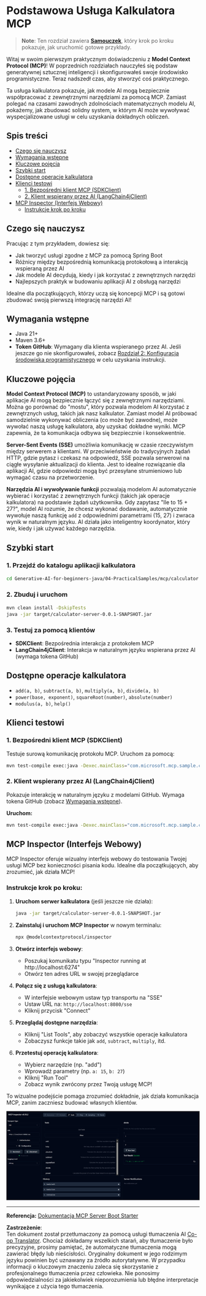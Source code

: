 <!--
CO_OP_TRANSLATOR_METADATA:
{
  "original_hash": "7bf9a4a832911269a8bd0decb97ff36c",
  "translation_date": "2025-07-21T16:45:55+00:00",
  "source_file": "04-PracticalSamples/mcp/calculator/README.md",
  "language_code": "pl"
}
-->
# Podstawowa Usługa Kalkulatora MCP

>**Note**: Ten rozdział zawiera [**Samouczek**](./TUTORIAL.md), który krok po kroku pokazuje, jak uruchomić gotowe przykłady.

Witaj w swoim pierwszym praktycznym doświadczeniu z **Model Context Protocol (MCP)**! W poprzednich rozdziałach nauczyłeś się podstaw generatywnej sztucznej inteligencji i skonfigurowałeś swoje środowisko programistyczne. Teraz nadszedł czas, aby stworzyć coś praktycznego.

Ta usługa kalkulatora pokazuje, jak modele AI mogą bezpiecznie współpracować z zewnętrznymi narzędziami za pomocą MCP. Zamiast polegać na czasami zawodnych zdolnościach matematycznych modelu AI, pokażemy, jak zbudować solidny system, w którym AI może wywoływać wyspecjalizowane usługi w celu uzyskania dokładnych obliczeń.

## Spis treści

- [Czego się nauczysz](../../../../../04-PracticalSamples/mcp/calculator)
- [Wymagania wstępne](../../../../../04-PracticalSamples/mcp/calculator)
- [Kluczowe pojęcia](../../../../../04-PracticalSamples/mcp/calculator)
- [Szybki start](../../../../../04-PracticalSamples/mcp/calculator)
- [Dostępne operacje kalkulatora](../../../../../04-PracticalSamples/mcp/calculator)
- [Klienci testowi](../../../../../04-PracticalSamples/mcp/calculator)
  - [1. Bezpośredni klient MCP (SDKClient)](../../../../../04-PracticalSamples/mcp/calculator)
  - [2. Klient wspierany przez AI (LangChain4jClient)](../../../../../04-PracticalSamples/mcp/calculator)
- [MCP Inspector (Interfejs Webowy)](../../../../../04-PracticalSamples/mcp/calculator)
  - [Instrukcje krok po kroku](../../../../../04-PracticalSamples/mcp/calculator)

## Czego się nauczysz

Pracując z tym przykładem, dowiesz się:
- Jak tworzyć usługi zgodne z MCP za pomocą Spring Boot
- Różnicy między bezpośrednią komunikacją protokołową a interakcją wspieraną przez AI
- Jak modele AI decydują, kiedy i jak korzystać z zewnętrznych narzędzi
- Najlepszych praktyk w budowaniu aplikacji AI z obsługą narzędzi

Idealne dla początkujących, którzy uczą się koncepcji MCP i są gotowi zbudować swoją pierwszą integrację narzędzi AI!

## Wymagania wstępne

- Java 21+
- Maven 3.6+
- **Token GitHub**: Wymagany dla klienta wspieranego przez AI. Jeśli jeszcze go nie skonfigurowałeś, zobacz [Rozdział 2: Konfiguracja środowiska programistycznego](../../../02-SetupDevEnvironment/README.md) w celu uzyskania instrukcji.

## Kluczowe pojęcia

**Model Context Protocol (MCP)** to ustandaryzowany sposób, w jaki aplikacje AI mogą bezpiecznie łączyć się z zewnętrznymi narzędziami. Można go porównać do "mostu", który pozwala modelom AI korzystać z zewnętrznych usług, takich jak nasz kalkulator. Zamiast model AI próbować samodzielnie wykonywać obliczenia (co może być zawodne), może wywołać naszą usługę kalkulatora, aby uzyskać dokładne wyniki. MCP zapewnia, że ta komunikacja odbywa się bezpiecznie i konsekwentnie.

**Server-Sent Events (SSE)** umożliwia komunikację w czasie rzeczywistym między serwerem a klientami. W przeciwieństwie do tradycyjnych żądań HTTP, gdzie pytasz i czekasz na odpowiedź, SSE pozwala serwerowi na ciągłe wysyłanie aktualizacji do klienta. Jest to idealne rozwiązanie dla aplikacji AI, gdzie odpowiedzi mogą być przesyłane strumieniowo lub wymagać czasu na przetworzenie.

**Narzędzia AI i wywoływanie funkcji** pozwalają modelom AI automatycznie wybierać i korzystać z zewnętrznych funkcji (takich jak operacje kalkulatora) na podstawie żądań użytkownika. Gdy zapytasz "Ile to 15 + 27?", model AI rozumie, że chcesz wykonać dodawanie, automatycznie wywołuje naszą funkcję `add` z odpowiednimi parametrami (15, 27) i zwraca wynik w naturalnym języku. AI działa jako inteligentny koordynator, który wie, kiedy i jak używać każdego narzędzia.

## Szybki start

### 1. Przejdź do katalogu aplikacji kalkulatora
```bash
cd Generative-AI-for-beginners-java/04-PracticalSamples/mcp/calculator
```

### 2. Zbuduj i uruchom
```bash
mvn clean install -DskipTests
java -jar target/calculator-server-0.0.1-SNAPSHOT.jar
```

### 3. Testuj za pomocą klientów
- **SDKClient**: Bezpośrednia interakcja z protokołem MCP
- **LangChain4jClient**: Interakcja w naturalnym języku wspierana przez AI (wymaga tokena GitHub)

## Dostępne operacje kalkulatora

- `add(a, b)`, `subtract(a, b)`, `multiply(a, b)`, `divide(a, b)`
- `power(base, exponent)`, `squareRoot(number)`, `absolute(number)`
- `modulus(a, b)`, `help()`

## Klienci testowi

### 1. Bezpośredni klient MCP (SDKClient)
Testuje surową komunikację protokołu MCP. Uruchom za pomocą:
```bash
mvn test-compile exec:java -Dexec.mainClass="com.microsoft.mcp.sample.client.SDKClient" -Dexec.classpathScope=test
```

### 2. Klient wspierany przez AI (LangChain4jClient)
Pokazuje interakcję w naturalnym języku z modelami GitHub. Wymaga tokena GitHub (zobacz [Wymagania wstępne](../../../../../04-PracticalSamples/mcp/calculator)).

**Uruchom:**
```bash
mvn test-compile exec:java -Dexec.mainClass="com.microsoft.mcp.sample.client.LangChain4jClient" -Dexec.classpathScope=test
```

## MCP Inspector (Interfejs Webowy)

MCP Inspector oferuje wizualny interfejs webowy do testowania Twojej usługi MCP bez konieczności pisania kodu. Idealne dla początkujących, aby zrozumieć, jak działa MCP!

### Instrukcje krok po kroku:

1. **Uruchom serwer kalkulatora** (jeśli jeszcze nie działa):
   ```bash
   java -jar target/calculator-server-0.0.1-SNAPSHOT.jar
   ```

2. **Zainstaluj i uruchom MCP Inspector** w nowym terminalu:
   ```bash
   npx @modelcontextprotocol/inspector
   ```

3. **Otwórz interfejs webowy**:
   - Poszukaj komunikatu typu "Inspector running at http://localhost:6274"
   - Otwórz ten adres URL w swojej przeglądarce

4. **Połącz się z usługą kalkulatora**:
   - W interfejsie webowym ustaw typ transportu na "SSE"
   - Ustaw URL na: `http://localhost:8080/sse`
   - Kliknij przycisk "Connect"

5. **Przeglądaj dostępne narzędzia**:
   - Kliknij "List Tools", aby zobaczyć wszystkie operacje kalkulatora
   - Zobaczysz funkcje takie jak `add`, `subtract`, `multiply`, itd.

6. **Przetestuj operację kalkulatora**:
   - Wybierz narzędzie (np. "add")
   - Wprowadź parametry (np. `a: 15`, `b: 27`)
   - Kliknij "Run Tool"
   - Zobacz wynik zwrócony przez Twoją usługę MCP!

To wizualne podejście pomaga zrozumieć dokładnie, jak działa komunikacja MCP, zanim zaczniesz budować własnych klientów.

![npx inspector](../../../../../translated_images/tool.214c70103694335c4cfdc2d624373dfce4b0162f6aea089ac1da9051fb563b7f.pl.png)

---
**Referencja:** [Dokumentacja MCP Server Boot Starter](https://docs.spring.io/spring-ai/reference/api/mcp/mcp-server-boot-starter-docs.html)

**Zastrzeżenie**:  
Ten dokument został przetłumaczony za pomocą usługi tłumaczenia AI [Co-op Translator](https://github.com/Azure/co-op-translator). Chociaż dokładamy wszelkich starań, aby tłumaczenie było precyzyjne, prosimy pamiętać, że automatyczne tłumaczenia mogą zawierać błędy lub nieścisłości. Oryginalny dokument w jego rodzimym języku powinien być uznawany za źródło autorytatywne. W przypadku informacji o kluczowym znaczeniu zaleca się skorzystanie z profesjonalnego tłumaczenia przez człowieka. Nie ponosimy odpowiedzialności za jakiekolwiek nieporozumienia lub błędne interpretacje wynikające z użycia tego tłumaczenia.